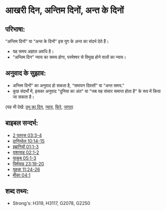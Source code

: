 # आखरी दिन, अन्तिम दिनों, अन्त के दिनों #

## परिभाषा: ##

“अन्तिम दिनों” या “अन्त के दिनों” इस युग के अन्त का संदर्भ देते हैं।

* यह समय अज्ञात अवधि है।
* “अन्तिम दिन” न्याय का समय होगा, परमेश्वर से विमुख होने वालों का न्याय। 

## अनुवाद के सुझाव: ##

* अन्तिम दिनों” का अनुवाद हो सकता है, “समापन दिवसों” या “अन्त समय."
* कुछ संदर्भों में, इसका अनुवाद "दुनिया का अंत" या "जब यह संसार समाप्त होता है" के रूप में किया जा सकता है।

(यह भी देखें: [प्रभु का दिन](../kt/dayofthelord.md), [न्याय](../kt/judge.md), [फिरे](../other/turn.md), [जगत](../kt/world.md))

## बाइबल सन्दर्भ: ##

* [2 पतरस 03:3-4](rc://hi/tn/help/2pe/03/03)
* [दानिय्येल 10:14-15](rc://hi/tn/help/dan/10/14)
* [इब्रानियों 01:1-3](rc://hi/tn/help/heb/01/01)
* [यशायाह 02:1-2](rc://hi/tn/help/isa/02/01)
* [याकूब 05:1-3](rc://hi/tn/help/jas/05/01)
* [यिर्मयाह 23:19-20](rc://hi/tn/help/jer/23/19)
* [यूहन्ना 11:24-26](rc://hi/tn/help/jhn/11/24)
* [मीका 04:1](rc://hi/tn/help/mic/04/01)

## शब्द तथ्य: ##

* Strong's: H319, H3117, G2078, G2250
